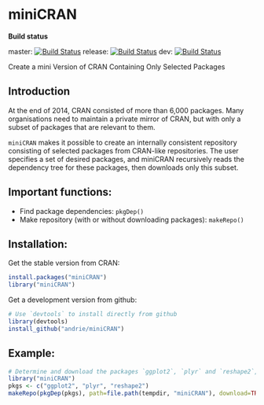 miniCRAN
========

**Build status**

master: 
[![Build Status](https://travis-ci.org/andrie/miniCRAN.svg?branch=master)](https://travis-ci.org/andrie/miniCRAN)
release:
[![Build Status](https://travis-ci.org/andrie/miniCRAN.svg?branch=release)](https://travis-ci.org/andrie/miniCRAN)
dev: [![Build Status](https://travis-ci.org/andrie/miniCRAN.svg?branch=dev)](https://travis-ci.org/andrie/miniCRAN)




Create a mini Version of CRAN Containing Only Selected Packages

## Introduction

At the end of 2014, CRAN consisted of more than 6,000 packages.  Many organisations need to maintain a private mirror of CRAN, but with only a subset of packages that are relevant to them.

`miniCRAN` makes it possible to create an internally consistent repository consisting of selected packages from CRAN-like repositories.  The user specifies a set of desired packages, and miniCRAN recursively reads the dependency tree for these packages, then downloads only this subset.  

## Important functions:

* Find package dependencies: `pkgDep()`
* Make repository (with or without downloading packages): `makeRepo()`


## Installation:

Get the stable version from CRAN:

```r
install.packages("miniCRAN")
library("miniCRAN")
```


Get a development version from github:

```r
# Use `devtools` to install directly from github
library(devtools)
install_github("andrie/miniCRAN")
```
    
## Example:

```r
# Determine and download the packages `ggplot2`, `plyr` and `reshape2`, including their dependencies:
library("miniCRAN")
pkgs <- c("ggplot2", "plyr", "reshape2")
makeRepo(pkgDep(pkgs), path=file.path(tempdir, "miniCRAN"), download=TRUE)
```
